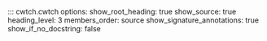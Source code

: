 
::: cwtch.cwtch
    options:
      show_root_heading: true
      show_source: true
      heading_level: 3
      members_order: source
      show_signature_annotations: true
      show_if_no_docstring: false
